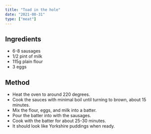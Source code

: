 ```yaml
---
title: "Toad in the hole"
date: "2021-08-31"
type: ["meat"]
---
```


## Ingredients

- 6-8 sausages
- 1/2 pint of milk
- 115g plain flour
- 3 eggs

## Method

- Heat the oven to around 220 degrees.
- Cook the sauces with minimal boil until turning to brown, about 15 minutes.
- Mix the flour, eggs, and milk into a batter.
- Pour the batter into with the sausages.
- Cook with the batter for about 25-30 minutes.
- It should look like Yorkshire puddings when ready.
